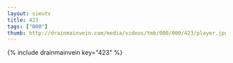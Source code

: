 ```yaml
--- 
layout: sieutv
title: 423
tags: ["000"]
thumb: http://drainmainvein.com/media/videos/tmb/000/000/423/player.jpg
---
```

{% include drainmainvein key="423" %} 
